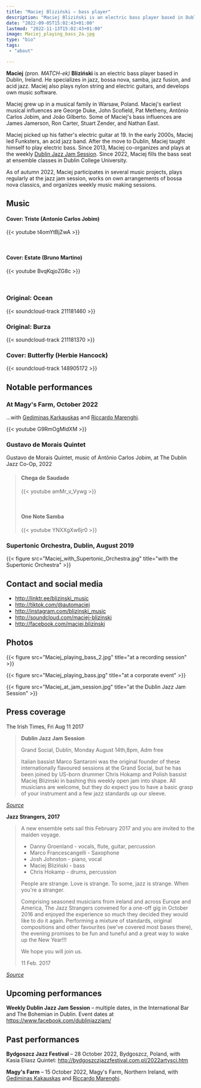 ```yaml
---
title: "Maciej Bliziński – bass player"
description: "Maciej Bliziński is an electric bass player based in Dublin, Ireland. He specializes in jazz, bossa nova, samba, jazz fusion, and acid jazz."
date: "2022-09-05T15:02:43+01:00"
lastmod: "2022-11-13T15:02:43+01:00"
image: Maciej_playing_bass_2a.jpg
type: "bio"
tags:
 - "about"

---
```


**Maciej** _(pron. MATCH-ek)_ **Bliziński** is an electric bass player based in
Dublin, Ireland. He specializes in jazz, bossa nova, samba, jazz fusion, and
acid jazz.  Maciej also plays nylon string and electric guitars, and develops
own music software.

<!--more-->

Maciej grew up in a musical family in Warsaw, Poland. Maciej's earliest musical
influences are George Duke, John Scofield, Pat Metheny, Antônio Carlos Jobim,
and João Gilberto. Some of Maciej's bass influences are James Jamerson, Ron
Carter, Stuart Zender, and Nathan East.

Maciej picked up his father's electric guitar at 19. In the early 2000s, Maciej
led Funksters, an acid jazz band. After the move to Dublin, Maciej taught
himself to play electric bass. Since 2013, Maciej co-organizes and plays at the
weekly [Dublin Jazz Jam Session](https://facebook.com/dublinjazzjam). Since
2022, Maciej fills the bass seat at ensemble classes in Dublin College
University.

As of autumn 2022, Maciej participates in several music projects, plays
regularly at the jazz jam session, works on own arrangements of bossa nova
classics, and organizes weekly music making sessions.

## Music

#### Cover: Triste (Antonio Carlos Jobim)

{{< youtube t4omYtBjZwA >}}

&nbsp;

#### Cover: Estate (Bruno Martino)

{{< youtube BvqKqjoZG8c >}}

&nbsp;

### Original: Ocean

{{< soundcloud-track 211181460 >}}

### Original: Burza

{{< soundcloud-track 211181370 >}}

### Cover: Butterfly (Herbie Hancock)

{{< soundcloud-track 148905172 >}}

## Notable performances

### At Magy's Farm, October 2022

…with [Gediminas Karkauskas][ged] and [Riccardo Marenghi][ric].

{{< youtube G9RmOgMIdXM >}}

[ged]: https://www.offpitchrecords.com/
[ric]: https://www.instagram.com/riccardo_marenghi/

### Gustavo de Morais Quintet

Gustavo de Morais Quintet, music of Antônio Carlos Jobim, at The Dublin Jazz Co-Op, 2022

> #### Chega de Saudade
>
> {{< youtube amMr_v_Vywg >}}
>
> &nbsp;
>
> #### One Note Samba
>
> {{< youtube YNXXgXw6jr0 >}}

### Supertonic Orchestra, Dublin, August 2019

{{< figure src="Maciej_with_Supertonic_Orchestra.jpg" title="with the Supertonic Orchestra" >}}

## Contact and social media

* http://linktr.ee/blizinski_music
* http://tiktok.com/@automaciej
* http://instagram.com/blizinski_music
* http://soundcloud.com/maciej-blizinski
* http://facebook.com/maciej.blizinski

## Photos

{{< figure src="Maciej_playing_bass_2.jpg" title="at a recording session" >}}

{{< figure src="Maciej_playing_bass.jpg" title="at a corporate event" >}}

{{< figure src="Maciej_at_jam_session.jpg" title="at the Dublin Jazz Jam Session" >}}

## Press coverage

The Irish Times, Fri Aug 11 2017

> **Dublin Jazz Jam Session**
>
> Grand Social, Dublin, Monday August 14th,8pm, Adm free
>
>
> Italian bassist Marco Santaroni was the original founder of these
> internationally flavoured sessions at the Grand Social, but he has been
> joined by US-born drummer Chris Hokamp and Polish bassist Maciej Blizinski in
> bashing this weekly open jam into shape. All musicians are welcome, but they
> do expect you to have a basic grasp of your instrument and a few jazz
> standards up our sleeve.

_[Source](https://www.irishtimes.com/culture/music/dancing-on-the-ceiling-and-swinging-on-the-sofa-this-week-s-jazz-gigs-1.3179541)_

**Jazz Strangers, 2017**

> A new ensemble sets sail this February 2017 and you are invited to the maiden voyage.
>
> * Danny Groenland - vocals, flute, guitar, percussion
> * Marco Francescangelli - Saxophone
> * Josh Johnston - piano, vocal
> * Maciej Bliziński - bass
> * Chris Hokamp - drums, percussion
>
> People are strange.
> Love is strange.
> To some, jazz is strange.
> When you're a stranger.
>
> Comprising seasoned musicians from ireland and across Europe and America, The
> Jazz Strangers convened for a one-off gig in October 2016 and enjoyed the
> experience so much they decided they would like to do it again. Performing a
> mixture of standards, original compositions and other favourites (we've
> covered most bases there), the evening promises to be fun and tuneful and a
> great way to wake up the New Year!!!
>
> We hope you will join us.
>
> 11 Feb. 2017

_[Source](https://www.jazzireland.ie/jazz-events/gig/414-the-jazz-strangers.html)_

## Upcoming performances

**Weekly Dublin Jazz Jam Session** – multiple dates, in the International Bar and The Bohemian in Dublin. Event dates at https://www.facebook.com/dublinjazzjam/

## Past performances

**Bydgoszcz Jazz Festival** – 28 October 2022, Bydgoszcz, Poland, with Kasia Eliasz Quintet: http://bydgoszczjazzfestival.com.pl/2022artysci.htm

**Magy's Farm** – 15 October 2022, Magy's Farm, Northern Ireland, with [Gediminas Kakauskas](https://www.offpitchrecords.com/) and [Riccardo Marenghi](https://www.instagram.com/riccardo_marenghi/).
